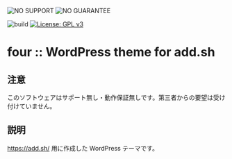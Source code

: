 
![NO SUPPORT](http://add.sh/images/no-support.png) ![NO GUARANTEE](http://add.sh/images/no-guarantee.png)

![build](https://github.com/addshlab/four/workflows/build/badge.svg) [![License: GPL v3](https://img.shields.io/badge/License-GPLv3-blue.svg)](https://www.gnu.org/licenses/gpl-3.0)

# four :: WordPress theme for add.sh

## 注意

このソフトウェアはサポート無し・動作保証無しです。第三者からの要望は受け付けていません。

## 説明

https://add.sh/ 用に作成した WordPress テーマです。

